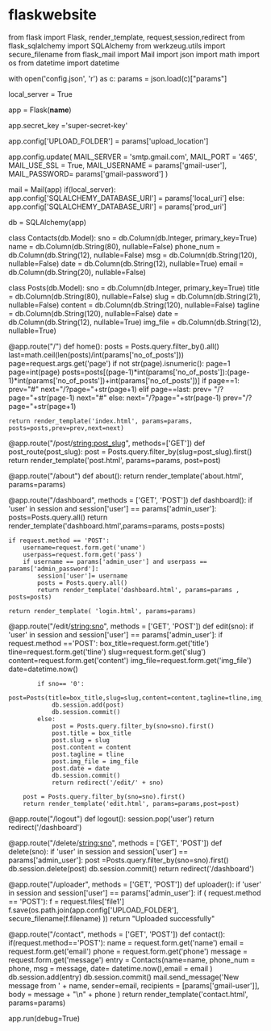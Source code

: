 # flaskwebsite
from flask import Flask, render_template, request,session,redirect
from flask_sqlalchemy import SQLAlchemy
from werkzeug.utils import secure_filename
from flask_mail import Mail
import json
import math
import os
from datetime import datetime

with open('config.json', 'r') as c:
    params = json.load(c)["params"]

local_server = True

app = Flask(__name__)

app.secret_key ='super-secret-key'

app.config['UPLOAD_FOLDER'] = params['upload_location']

app.config.update(
    MAIL_SERVER = 'smtp.gmail.com',
    MAIL_PORT = '465',
    MAIL_USE_SSL = True,
    MAIL_USERNAME = params['gmail-user'],
    MAIL_PASSWORD=  params['gmail-password']
)

mail = Mail(app)
if(local_server):
    app.config['SQLALCHEMY_DATABASE_URI'] = params['local_uri']
else:
    app.config['SQLALCHEMY_DATABASE_URI'] = params['prod_uri']

db = SQLAlchemy(app)


class Contacts(db.Model):
    sno = db.Column(db.Integer, primary_key=True)
    name = db.Column(db.String(80), nullable=False)
    phone_num = db.Column(db.String(12), nullable=False)
    msg = db.Column(db.String(120), nullable=False)
    date = db.Column(db.String(12), nullable=True)
    email = db.Column(db.String(20), nullable=False)


class Posts(db.Model):
    sno = db.Column(db.Integer, primary_key=True)
    title = db.Column(db.String(80), nullable=False)
    slug = db.Column(db.String(21), nullable=False)
    content = db.Column(db.String(120), nullable=False)
    tagline = db.Column(db.String(120), nullable=False)
    date = db.Column(db.String(12), nullable=True)
    img_file = db.Column(db.String(12), nullable=True)




@app.route("/")
def home():
    posts = Posts.query.filter_by().all()
    last=math.ceil(len(posts)/int(params['no_of_posts']))
    page=request.args.get('page')
    if not str(page).isnumeric():
        page=1
    page=int(page)
    posts=posts[(page-1)*int(params['no_of_posts']):(page-1)*int(params['no_of_posts'])+int(params['no_of_posts'])]
    if page==1:
        prev="#"
        next="/?page="+str(page+1)
    elif page==last:
        prev= "/?page="+str(page-1)
        next="#"
    else:
        next="/?page="+str(page-1)
        prev="/?page="+str(page+1)

    return render_template('index.html', params=params, posts=posts,prev=prev,next=next)




@app.route("/post/<string:post_slug>", methods=['GET'])
def post_route(post_slug):
    post = Posts.query.filter_by(slug=post_slug).first()
    return render_template('post.html', params=params, post=post)





@app.route("/about")
def about():
    return render_template('about.html', params=params)





@app.route("/dashboard", methods = ['GET', 'POST'])
def dashboard():
    if 'user' in session and session['user'] == params['admin_user']:
        posts=Posts.query.all()
        return render_template('dashboard.html',params=params, posts=posts)

    if request.method == 'POST':
        username=request.form.get('uname')
        userpass=request.form.get('pass')
        if username == params['admin_user'] and userpass == params['admin_password']:
            session['user']= username
            posts = Posts.query.all()
            return render_template('dashboard.html', params=params , posts=posts)

    return render_template( 'login.html', params=params)



@app.route("/edit/<string:sno>", methods = ['GET', 'POST'])
def edit(sno):
    if 'user' in session and session['user'] == params['admin_user']:
        if request.method =='POST':
            box_title=request.form.get('title')
            tline=request.form.get('tline')
            slug=request.form.get('slug')
            content=request.form.get('content')
            img_file=request.form.get('img_file')
            date=datetime.now()

            if sno== '0':
                post=Posts(title=box_title,slug=slug,content=content,tagline=tline,img_file=img_file,date=date)
                db.session.add(post)
                db.session.commit()
            else:
                post = Posts.query.filter_by(sno=sno).first()
                post.title = box_title
                post.slug = slug
                post.content = content
                post.tagline = tline
                post.img_file = img_file
                post.date = date
                db.session.commit()
                return redirect('/edit/' + sno)

        post = Posts.query.filter_by(sno=sno).first()
        return render_template('edit.html', params=params,post=post)


@app.route("/logout")
def logout():
    session.pop('user')
    return redirect('/dashboard')



@app.route("/delete/<string:sno>", methods = ['GET', 'POST'])
def delete(sno):
    if 'user' in session and session['user'] == params['admin_user']:
        post =Posts.query.filter_by(sno=sno).first()
        db.session.delete(post)
        db.session.commit()
        return redirect('/dashboard')



@app.route("/uploader", methods = ['GET', 'POST'])
def uploader():
    if 'user' in session and session['user'] == params['admin_user']:
        if ( request.method == 'POST'):
            f = request.files['file1']
            f.save(os.path.join(app.config['UPLOAD_FOLDER'], secure_filename(f.filename) ))
            return "Uploaded  successfully"



@app.route("/contact", methods = ['GET', 'POST'])
def contact():
    if(request.method=='POST'):
        name = request.form.get('name')
        email = request.form.get('email')
        phone = request.form.get('phone')
        message = request.form.get('message')
        entry = Contacts(name=name, phone_num = phone, msg = message, date= datetime.now(),email = email )
        db.session.add(entry)
        db.session.commit()
        mail.send_message('New message from ' + name,
                          sender=email,
                          recipients = [params['gmail-user']],
                          body = message + "\n" + phone
                          )
    return render_template('contact.html', params=params)


app.run(debug=True)
